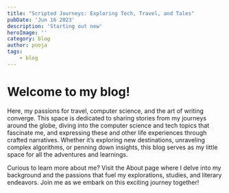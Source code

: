```yaml
---
title: "Scripted Journeys: Exploring Tech, Travel, and Tales"
pubDate: 'Jun 16 2023'
description: 'Starting out new'
heroImage: ''
category: blog
author: pooja
tags:
    - blog
---
```



# Welcome to my blog!

Here, my passions for travel, computer science, and the art of writing converge. This space is dedicated to sharing stories from my journeys around the globe, diving into the computer science and tech topics that fascinate me, and expressing these and other life experiences through crafted narratives. Whether it’s exploring new destinations, unraveling complex algorithms, or penning down insights, this blog serves as my little space for all the adventures and learnings.

Curious to learn more about me? Visit the About page where I delve into my background and the passions that fuel my explorations, studies, and literary endeavors. Join me as we embark on this exciting journey together!